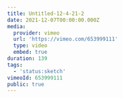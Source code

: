 ```yaml
---
title: Untitled-12-4-21-2
date: 2021-12-07T00:00:00.000Z
media:
  provider: vimeo
  url: 'https://vimeo.com/653999111'
  type: video
  embed: true
duration: 139
tags:
  - 'status:sketch'
vimeoId: 653999111
public: true
---
```

<!-- Vimeo video: Untitled-12-4-21-2 -->
<!-- Duration: 2:19 -->
<!-- Created: 2021-12-07 -->

<ClientOnly>
  <WorkbookViewer />
</ClientOnly>

<script setup>
import WorkbookViewer from "../../.vitepress/theme/components/workbook/WorkbookViewer.vue";
</script>
